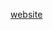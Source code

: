 [website](https://hywebu00.github.io/HyUI_v4/cp_photo.html# ':include :type=iframe width=100% height=800px')
